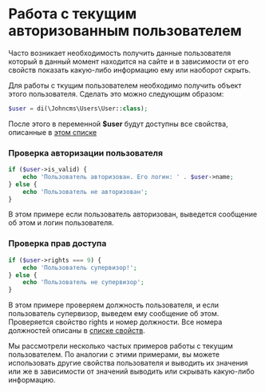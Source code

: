 # Работа с текущим авторизованным пользователем

Часто возникает необходимость получить данные пользователя который в данный момент находится на сайте и в зависимости от его свойств показать какую-либо информацию ему или наоборот скрыть.

Для работы с ткущим пользователем необходимо получить объект этого пользователя. Сделать это можно следующим образом:

```php
$user = di(\Johncms\Users\User::class);
```

После этого в переменной **$user** будут доступны все свойства, описанные в [этом списке](https://johncms.com/documentation/user_fields/)

### Проверка авторизации пользователя

```php
if ($user->is_valid) {
    echo 'Пользователь авторизован. Его логин: ' . $user->name;
} else {
    echo 'Пользователь не авторизован';
}
```

В этом примере если пользователь авторизован, выведется сообщение об этом и логин пользователя.

### Проверка прав доступа

```php
if ($user->rights === 9) {
    echo 'Пользователь супервизор!';
} else {
    echo 'Пользователь не супервизор';
}
```

В этом примере проверяем должность пользователя, и если пользователь супервизор, выведем ему сообщение об этом. Проверяется свойство rights и номер должности. Все номера должностей описаны в [списке свойств](https://johncms.com/documentation/user_fields/).

Мы рассмотрели несколько частых примеров работы с текущим пользователем. По аналогии с этими примерами, вы можете использовать другие свойства пользователя и выводить их значения или же в зависимости от значений выводить или скрывать какую-либо информацию.

